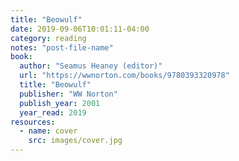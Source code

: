 ```yaml
---
title: "Beowulf"
date: 2019-09-06T10:01:11-04:00
category: reading
notes: "post-file-name"
book:
  author: "Seamus Heaney (editor)"
  url: "https://wwnorton.com/books/9780393320978"
  title: "Beowulf"
  publisher: "WW Norton"
  publish_year: 2001
  year_read: 2019
resources:
  - name: cover
    src: images/cover.jpg
---
```


